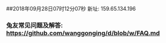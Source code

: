 ##2018年09月28日07时12分07秒 新址: 159.65.134.196
### 兔友常见问题及解答: https://github.com/wanggonging/d/blob/w/FAQ.md
